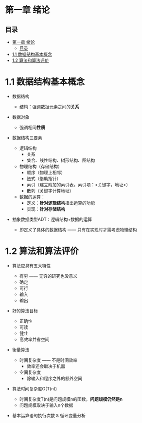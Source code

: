 # 第一章 绪论

## 目录
- [第一章 绪论](#第一章-绪论)
  - [目录](#目录)
- [1.1 数据结构基本概念](#11-数据结构基本概念)
- [1.2 算法和算法评价](#12-算法和算法评价)

# 1.1 数据结构基本概念

- 数据结构
  - 结构：强调数据元素之间的**关系**
- 数据对象
  - 强调相同**性质**

- 数据结构三要素
  - 逻辑结构
    - 关系
    - 集合、线性结构、树形结构、图结构
  - 物理结构（存储结构）
    - 顺序（物理上相邻）
    - 链式（借助指针）
    - 索引（建立附加的索引表，索引项：<关键字，地址>）
    - 散列（关键字计算地址）
  - 数据的运算：
    - 定义：**针对逻辑结构**指出运算的功能
    - 实现：**针对存储结构**
- 抽象数据类型ADT：逻辑结构+数据的运算
  - 即定义了具体的数据结构 —— 只有在实现时才需考虑物理结构

# 1.2 算法和算法评价

- 算法应具有五大特性
  - 有穷 —— 无穷的研究也没意义
  - 确定
  - 可行
  - 输入
  - 输出
- 好的算法目标
  - 正确性
  - 可读
  - 健壮
  - 高效率并省空间
- 衡量算法
  - 时间复杂度 —— 不是时间效率
    - 效率还会取决于机器
  - 空间复杂度
    - 除输入和程序之外的额外空间

- 算法时间复杂度O(T(n))
  - 时间复杂度T(n)是问题规模n的函数，**问题规模仍然是n**
  - 问题规模取决于输入n个数据

- 基本运算语句执行次数 & 循环变量分析
